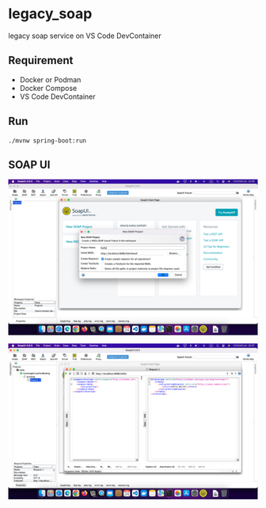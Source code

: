 # legacy_soap
legacy soap service on VS Code DevContainer

## Requirement
* Docker or Podman
* Docker Compose
* VS Code DevContainer

## Run
```
./mvnw spring-boot:run
```

## SOAP UI

![WSDL](/img/img1.png)

![Req and Res](/img/img2.png)